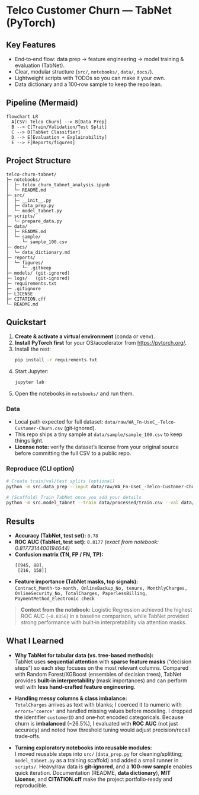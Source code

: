 # Telco Customer Churn — TabNet (PyTorch)

## Key Features
- End‑to‑end flow: data prep → feature engineering → model training & evaluation (TabNet).
- Clear, modular structure (`src/`, `notebooks/`, `data/`, `docs/`).
- Lightweight scripts with TODOs so you can make it your own.
- Data dictionary and a 100‑row sample to keep the repo lean.

## Pipeline (Mermaid)
```mermaid
flowchart LR
  A[CSV: Telco Churn] --> B[Data Prep]
  B --> C[Train/Validation/Test Split]
  C --> D[TabNet Classifier]
  D --> E[Evaluation + Explainability]
  E --> F[Reports/figures]
```

## Project Structure
```
telco-churn-tabnet/
├─ notebooks/
│  ├─ telco_churn_tabnet_analysis.ipynb
│  └─ README.md
├─ src/
│  ├─ __init__.py
│  ├─ data_prep.py
│  └─ model_tabnet.py
├─ scripts/
│  └─ prepare_data.py
├─ data/
│  ├─ README.md
│  └─ sample/
│     └─ sample_100.csv
├─ docs/
│  └─ data_dictionary.md
├─ reports/
│  └─ figures/
│     └─ .gitkeep
├─ models/ (git-ignored)
├─ logs/   (git-ignored)
├─ requirements.txt
├─ .gitignore
├─ LICENSE
├─ CITATION.cff
└─ README.md
```

## Quickstart

1. **Create & activate a virtual environment** (conda or venv).
2. **Install PyTorch first** for your OS/accelerator from https://pytorch.org/.
3. Install the rest:
   ```bash
   pip install -r requirements.txt
   ```
4. Start Jupyter:
   ```bash
   jupyter lab
   ```
5. Open the notebooks in `notebooks/` and run them.

### Data
- Local path expected for full dataset: `data/raw/WA_Fn-UseC_-Telco-Customer-Churn.csv` (git‑ignored).
- This repo ships a tiny sample at `data/sample/sample_100.csv` to keep things light.
- **License note:** verify the dataset’s license from your original source before committing the full CSV to a public repo.

### Reproduce (CLI option)
```bash
# Create train/val/test splits (optional)
python -m src.data_prep --input data/raw/WA_Fn-UseC_-Telco-Customer-Churn.csv --outdir data/processed

# (Scaffold) Train TabNet once you add your details
python -m src.model_tabnet --train data/processed/train.csv --val data/processed/val.csv --target Churn
```

## Results

- **Accuracy (TabNet, test set):** `0.78`
- **ROC AUC (TabNet, test set):** `0.8177`  _(exact from notebook: 0.8177314400194644)_
- **Confusion matrix (TN, FP / FN, TP):**
  ```
  [[945, 88],
   [216, 158]]
  ```
- **Feature importance (TabNet masks, top signals):**  
  `Contract_Month-to-month, OnlineBackup_No, tenure, MonthlyCharges, OnlineSecurity_No, TotalCharges, PaperlessBilling, PaymentMethod_Electronic check`

> **Context from the notebook:** Logistic Regression achieved the highest ROC AUC (`~0.8356`) in a baseline comparison, while TabNet provided strong performance with built‑in interpretability via attention masks.

## What I Learned

- **Why TabNet for tabular data (vs. tree‑based methods):**  
  TabNet uses **sequential attention** with **sparse feature masks** (“decision steps”) so each step focuses on the most relevant columns. Compared with Random Forest/XGBoost (ensembles of decision trees), TabNet provides **built‑in interpretability** (mask importances) and can perform well with **less hand‑crafted feature engineering**.

- **Handling messy columns & class imbalance:**  
  `TotalCharges` arrives as text with blanks; I coerced it to numeric with `errors='coerce'` and handled missing values before modeling. I dropped the identifier `customerID` and one‑hot encoded categoricals. Because churn is **imbalanced** (~26.5%), I evaluated with **ROC AUC** (not just accuracy) and noted how threshold tuning would adjust precision/recall trade‑offs.

- **Turning exploratory notebooks into reusable modules:**  
  I moved reusable steps into `src/` (`data_prep.py` for cleaning/splitting; `model_tabnet.py` as a training scaffold) and added a small runner in `scripts/`. Heavy/raw data is **git‑ignored**, and a **100‑row sample** enables quick iteration. Documentation (README, **data dictionary**), **MIT License**, and **CITATION.cff** make the project portfolio‑ready and reproducible.
